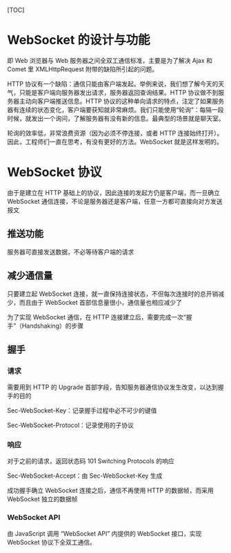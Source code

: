 [TOC]

# WebSocket 的设计与功能

即 Web 浏览器与 Web 服务器之间全双工通信标准，主要是为了解决 Ajax 和 Comet 里 XMLHttpRequest 附带的缺陷所引起的问题。

HTTP 协议有一个缺陷：通信只能由客户端发起。举例来说，我们想了解今天的天气，只能是客户端向服务器发出请求，服务器返回查询结果。HTTP 协议做不到服务器主动向客户端推送信息。HTTP 协议的这种单向请求的特点，注定了如果服务器有连续的状态变化，客户端要获知就非常麻烦。我们只能使用“轮询”：每隔一段时候，就发出一个询问，了解服务器有没有新的信息。最典型的场景就是聊天室。

轮询的效率低，非常浪费资源（因为必须不停连接，或者 HTTP 连接始终打开）。因此，工程师们一直在思考，有没有更好的方法。WebSocket 就是这样发明的。

# WebSocket 协议

由于是建立在 HTTP 基础上的协议，因此连接的发起方仍是客户端，而一旦确立 WebSocket 通信连接，不论是服务器还是客户端，任意一方都可直接向对方发送报文



## 推送功能

服务器可直接发送数据，不必等待客户端的请求

## 减少通信量

只要建立起 WebSocket 连接，就一直保持连接状态，不但每次连接时的总开销减少，而且由于 WebSocket 首部信息量很小，通信量也相应减少了

为了实现 WebSocket 通信，在 HTTP 连接建立后，需要完成一次“握手”（Handshaking）的步骤

## 握手

### 请求

需要用到 HTTP 的 Upgrade 首部字段，告知服务器通信协议发生改变，以达到握手的目的

Sec-WebSocket-Key：记录握手过程中必不可少的键值

Sec-WebSocket-Protocol：记录使用的子协议

### 响应

对于之前的请求，返回状态码 101 Switching Protocols 的响应

Sec-WebSocket-Accept：由 Sec-WebSocket-Key 生成

成功握手确立 WebSocket 连接之后，通信不再使用 HTTP 的数据帧，而采用 WebSocket 独立的数据帧

### WebSocket  API

由 JavaScript 调用 “WebSocket API” 内提供的 WebSocket 接口，实现 WebSocket 协议下全双工通信。



[教程参考]: https://wangdoc.com/webapi/websocket.html

